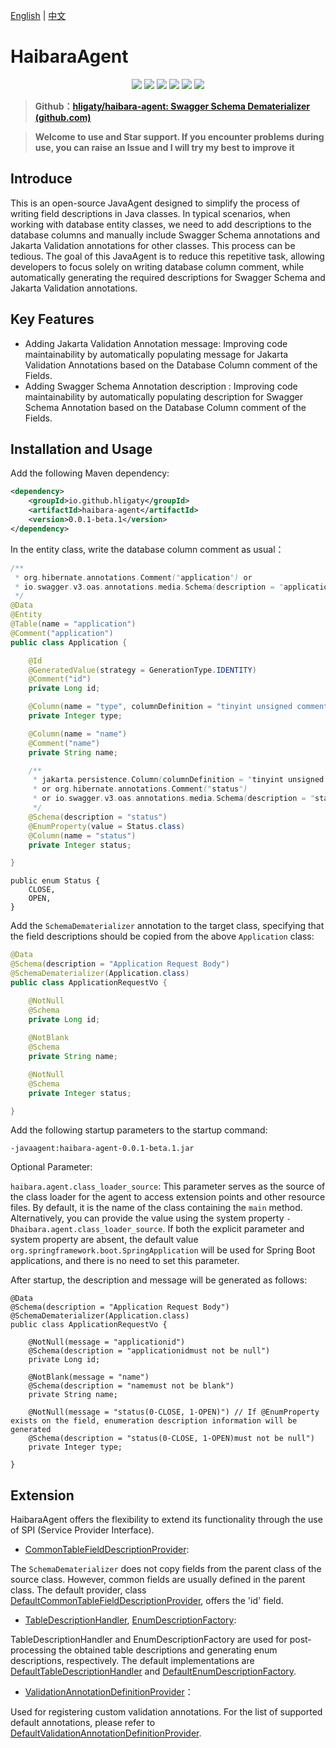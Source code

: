[English](README.md) | [中文](README_zh_CN.md)

# HaibaraAgent

<p align="center">
<a href="https://openjdk.java.net/"><img src="https://img.shields.io/badge/JDK-17+-green?logo=java&amp;logoColor=white"></a>
<a href="https://github.com/hligaty/haibara-agent/blob/main/LICENSE"><img src="https://img.shields.io/github/license/hligaty/haibara-agent"></a>
<a href="https://api.github.com/repos/hligaty/haibara-agent/releases/latest"><img src="https://img.shields.io/github/v/release/hligaty/haibara-agent"></a>
<a href="https://github.com/hligaty/haibara-agent/stargazers"><img src="https://img.shields.io/github/stars/hligaty/haibara-agent"></a>
<a href="https://github.com/hligaty/haibara-agent/network/members"><img src="https://img.shields.io/github/forks/hligaty/haibara-agent"></a>
<a href="https://github.com/hligaty/haibara-agent/issues?q=is%3Aissue+is%3Aclosed"><img src="https://img.shields.io/github/issues-closed-raw/hligaty/haibara-agent"></a>
</p>


> **Github：[hligaty/haibara-agent: Swagger Schema Dematerializer (github.com)](https://github.com/hligaty/haibara-agent)**

> **Welcome to use and Star support. If you encounter problems during use,  you can raise an Issue and I will try my best to improve it**

## Introduce

This is an open-source JavaAgent designed to simplify the process of writing field descriptions in Java classes. In typical scenarios, when working with database entity classes, we need to add descriptions to the database columns and manually include Swagger Schema annotations and Jakarta Validation annotations for other classes. This process can be tedious. The goal of this JavaAgent is to reduce this repetitive task, allowing developers to focus solely on writing database column comment, while automatically generating the required descriptions for Swagger Schema and Jakarta Validation annotations.

## Key Features

- Adding Jakarta Validation Annotation message: Improving code maintainability by automatically populating message for Jakarta Validation Annotations based on the Database Column comment  of the Fields.
- Adding Swagger Schema Annotation description : Improving code maintainability by automatically populating description for Swagger Schema Annotation based on the Database Column comment of the Fields.

## Installation and Usage

Add the following Maven dependency:

```xml
<dependency>
    <groupId>io.github.hligaty</groupId>
    <artifactId>haibara-agent</artifactId>
    <version>0.0.1-beta.1</version>
</dependency>
```

In the entity class, write the database column comment as usual：

```java
/**
 * org.hibernate.annotations.Comment("application") or
 * io.swagger.v3.oas.annotations.media.Schema(description = "application")
 */
@Data
@Entity
@Table(name = "application")
@Comment("application")
public class Application {

    @Id
    @GeneratedValue(strategy = GenerationType.IDENTITY)
    @Comment("id")
    private Long id;

    @Column(name = "type", columnDefinition = "tinyint unsigned comment 'type'")
    private Integer type;

    @Column(name = "name")
    @Comment("name")
    private String name;

    /**
     * jakarta.persistence.Column(columnDefinition = "tinyint unsigned comment 'status'", ...)
     * or org.hibernate.annotations.Comment("status")
     * or io.swagger.v3.oas.annotations.media.Schema(description = "status")
     */
    @Schema(description = "status")
    @EnumProperty(value = Status.class)
    @Column(name = "status")
    private Integer status;

}
```

```
public enum Status {
    CLOSE,
    OPEN,
}
```

Add the `SchemaDematerializer` annotation to the target class, specifying that the field descriptions should be copied from the above `Application` class:

```java
@Data
@Schema(description = "Application Request Body")
@SchemaDematerializer(Application.class)
public class ApplicationRequestVo {

    @NotNull
    @Schema
    private Long id;
    
    @NotBlank
    @Schema
    private String name;

    @NotNull
    @Schema
    private Integer status;

}
```

Add the following startup parameters to the startup command: 

```shell
-javaagent:haibara-agent-0.0.1-beta.1.jar
```

Optional Parameter:

`haibara.agent.class_loader_source`: This parameter serves as the source of the class loader for the agent to access extension points and other resource files. By default, it is the name of the class containing the `main` method. Alternatively, you can provide the value using the system property `-Dhaibara.agent.class_loader_source`. If both the explicit parameter and system property are absent, the default value `org.springframework.boot.SpringApplication` will be used for Spring Boot applications, and there is no need to set this parameter.

After startup, the description and message will be generated as follows:

    @Data
    @Schema(description = "Application Request Body")
    @SchemaDematerializer(Application.class)
    public class ApplicationRequestVo {
    
        @NotNull(message = "applicationid")
        @Schema(description = "applicationidmust not be null")
        private Long id;
        
        @NotBlank(message = "name")
        @Schema(description = "namemust not be blank")
        private String name;
    
        @NotNull(message = "status(0-CLOSE, 1-OPEN)") // If @EnumProperty exists on the field, enumeration description information will be generated
        @Schema(description = "status(0-CLOSE, 1-OPEN)must not be null")
        private Integer type;
    
    }

## Extension

HaibaraAgent offers the flexibility to extend its functionality through the use of SPI (Service Provider Interface).

-  [CommonTableFieldDescriptionProvider](src/main/java/io/github/hligaty/haibaraag/spi/CommonTableFieldDescriptionProvider.java):

The `SchemaDematerializer` does not copy fields from the parent class of the source class. However, common fields are usually defined in the parent class. The default provider, class  [DefaultCommonTableFieldDescriptionProvider](src/main/java/io/github/hligaty/haibaraag/spi/DefaultCommonTableFieldDescriptionProvider.java), offers the 'id' field.

-   [TableDescriptionHandler](src/main/java/io/github/hligaty/haibaraag/spi/TableDescriptionHandler.java),   [EnumDescriptionFactory](src/main/java/io/github/hligaty/haibaraag/spi/EnumDescriptionFactory.java):

TableDescriptionHandler and EnumDescriptionFactory are used for post-processing the obtained table descriptions and generating enum descriptions, respectively. The default implementations are  [DefaultTableDescriptionHandler](src/main/java/io/github/hligaty/haibaraag/spi/DefaultTableDescriptionHandler.java) and  [DefaultEnumDescriptionFactory](src/main/java/io/github/hligaty/haibaraag/spi/DefaultEnumDescriptionFactory.java).

-  [ValidationAnnotationDefinitionProvider](src/main/java/io/github/hligaty/haibaraag/spi/ValidationAnnotationDefinitionProvider.java)：

Used for registering custom validation annotations. For the list of supported default annotations, please refer to  [DefaultValidationAnnotationDefinitionProvider](src/main/java/io/github/hligaty/haibaraag/spi/DefaultValidationAnnotationDefinitionProvider.java).

